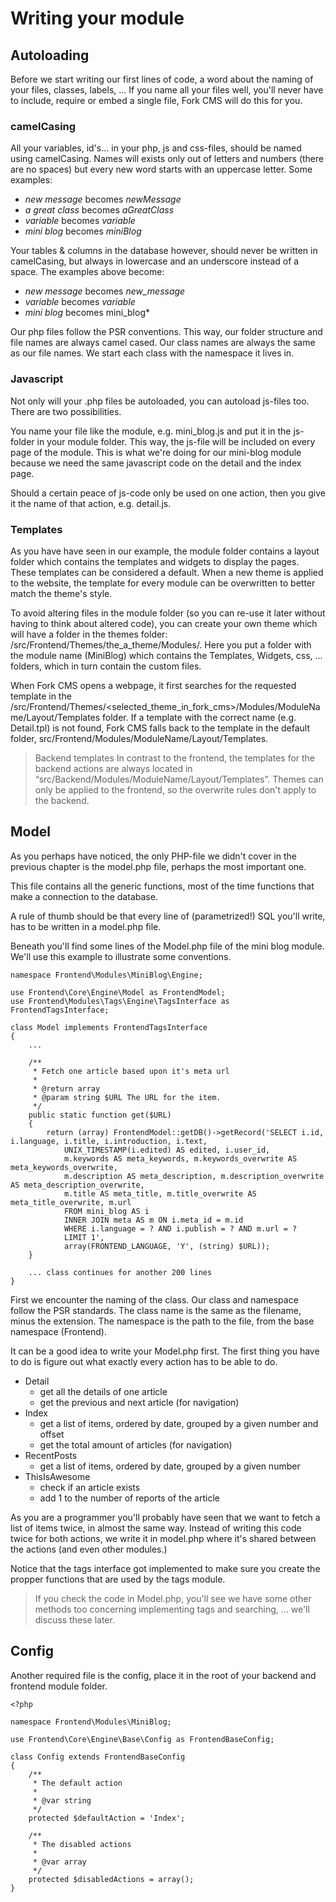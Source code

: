# Writing your module

## Autoloading

Before we start writing our first lines of code, a word about the naming of your files, classes, labels, ... If you name all your files well, you'll never have to include, require or embed a single file, Fork CMS will do this for you.

### camelCasing

All your variables, id's... in your php, js and css-files, should be named using camelCasing. Names will exists only out of letters and numbers (there are no spaces) but every new word starts with an uppercase letter. Some examples:

* *new message* becomes *newMessage*
* *a great class* becomes *aGreatClass*
* *variable* becomes *variable*
* *mini blog* becomes *miniBlog*

Your tables & columns in the database however, should never be written in camelCasing, but always in lowercase and an underscore instead of a space. The examples above become:

* *new message* becomes *new_message*
* *variable* becomes *variable*
* *mini blog* becomes mini_blog*

Our php files follow the PSR conventions. This way, our folder structure and file names are always camel cased. Our class names are always the same as our file names. We start each class with the namespace it lives in.

### Javascript

Not only will your .php files be autoloaded, you can autoload js-files too. There are two possibilities.

You name your file like the module, e.g. mini_blog.js and put it in the js-folder in your module folder. This way, the js-file will be included on every page of the module. This is what we're doing for our mini-blog module because we need the same javascript code on the detail and the index page.

Should a certain peace of js-code only be used on one action, then you give it the name of that action, e.g. detail.js.

### Templates

As you have have seen in our example, the module folder contains a layout folder which contains the templates and widgets to display the pages. These templates can be considered a default. When a new theme is applied to the website, the template for every module can be overwritten to better match the theme's style.

To avoid altering files in the module folder (so you can re-use it later without having to think about altered code), you can create your own theme which will have a folder in the themes folder: /src/Frontend/Themes/the_a_theme/Modules/. Here you put a folder with the module name (MiniBlog) which contains the Templates, Widgets, css, ... folders, which in turn contain the custom files.

When Fork CMS opens a webpage, it first searches for the requested template in the /src/Frontend/Themes/<selected_theme_in_fork_cms>/Modules/ModuleName/Layout/Templates folder. If a template with the correct name (e.g. Detail.tpl) is not found, Fork CMS falls back to the template in the default folder, src/Frontend/Modules/ModuleName/Layout/Templates.

> Backend templates
> In contrast to the frontend, the templates for the backend actions are always located in “src/Backend/Modules/ModuleName/Layout/Templates”. Themes can only be applied to the frontend, so the overwrite rules don't apply to the backend.

## Model

As you perhaps have noticed, the only PHP-file we didn't cover in the previous chapter is the model.php file, perhaps the most important one.

This file contains all the generic functions, most of the time functions that make a connection to the database.

A rule of thumb should be that every line of (parametrized!) SQL you'll write, has to be written in a model.php file.

Beneath you'll find some lines of the Model.php file of the mini blog module. We'll use this example to illustrate some conventions.

```
namespace Frontend\Modules\MiniBlog\Engine;

use Frontend\Core\Engine\Model as FrontendModel;
use Frontend\Modules\Tags\Engine\TagsInterface as FrontendTagsInterface;

class Model implements FrontendTagsInterface
{
    ...

    /**
     * Fetch one article based upon it's meta url
     *
     * @return array
     * @param string $URL The URL for the item.
     */
    public static function get($URL)
    {
        return (array) FrontendModel::getDB()->getRecord('SELECT i.id, i.language, i.title, i.introduction, i.text,
            UNIX_TIMESTAMP(i.edited) AS edited, i.user_id,
            m.keywords AS meta_keywords, m.keywords_overwrite AS meta_keywords_overwrite,
            m.description AS meta_description, m.description_overwrite AS meta_description_overwrite,
            m.title AS meta_title, m.title_overwrite AS meta_title_overwrite, m.url
            FROM mini_blog AS i
            INNER JOIN meta AS m ON i.meta_id = m.id
            WHERE i.language = ? AND i.publish = ? AND m.url = ?
            LIMIT 1',
            array(FRONTEND_LANGUAGE, 'Y', (string) $URL));
    }

    ... class continues for another 200 lines
}
```

First we encounter the naming of the class. Our class and namespace follow the PSR standards. The class name is the same as the filename, minus the extension. The namespace is the path to the file, from the base namespace (Frontend).

It can be a good idea to write your Model.php first. The first thing you have to do is figure out what exactly every action has to be able to do.

* Detail
	* get all the details of one article
	* get the previous and next article (for navigation)
* Index
	* get a list of items, ordered by date, grouped by a given number and offset
	* get the total amount of articles (for navigation)
* RecentPosts
	* get a list of items, ordered by date, grouped by a given number
* ThisIsAwesome
	* check if an article exists
	* add 1 to the number of reports of the article

As you are a programmer you'll probably have seen that we want to fetch a list of items twice, in almost the same way. Instead of writing this code twice for both actions, we write it in model.php where it's shared between the actions (and even other modules.)

Notice that the tags interface got implemented to make sure you create the propper functions that are used by the tags module.

> If you check the code in Model.php, you'll see we have some other methods too concerning implementing tags and searching, ... we'll discuss these later.

## Config

Another required file is the config, place it in the root of your backend and frontend module folder.

```
<?php

namespace Frontend\Modules\MiniBlog;

use Frontend\Core\Engine\Base\Config as FrontendBaseConfig;

class Config extends FrontendBaseConfig
{
	/**
	 * The default action
	 *
	 * @var	string
	 */
	protected $defaultAction = 'Index';

	/**
	 * The disabled actions
	 *
	 * @var	array
	 */
	protected $disabledActions = array();
}
```
